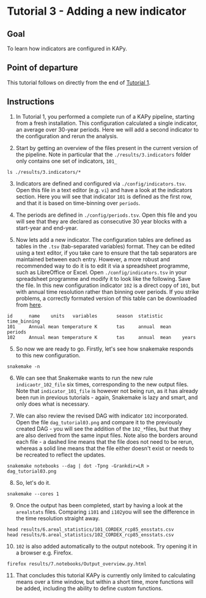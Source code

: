 # Tutorial 3 - Adding a new indicator

## Goal

To learn how indicators are configured in KAPy.

## Point of departure

This tutorial follows on directly from the end of [Tutorial 1](Tutorial01.md).

## Instructions

1. In Tutorial 1, you performed a complete run of a KAPy pipeline, starting from a fresh installation. This configuration calculated a single indicator, an average over 30-year periods. Here we will add a second indicator to the configuration and rerun the analysis.

2. Start by getting an overview of the files present in the current version of the pipeline. Note in particular that the `./results/3.indicators` folder only contains one set of indicators, `101_`
```
ls ./results/3.indicators/*
```

3. Indicators are defined and configured via `./config/indicators.tsv`. Open this file in a text editor (e.g. `vi`) and have a look at the indicators section. Here you will see that indicator `101` is defined as the first row, and that it is based on time-binning over `periods`. 

4. The periods are defined in `./config/periods.tsv`. Open this file and you will see that they are declared as consecutive 30 year blocks with a start-year and end-year.

4. Now lets add a new indicator. The configuration tables are defined as tables in the `.tsv` (tab-separated variables) format. They can be edited using a text editor, if you take care to ensure that the tab separators are maintained between each entry. However, a more robust and recommended way to do it is to edit it via a spreadsheet programme, such as LibreOffice or Excel. Open `./config/indicators.tsv` in your spreadsheet programme and modify it to look like the following. Save the file. In this new configuration indicator `102` is a direct copy of `101`, but with annual time resolution rather than binning over periods. If you strike problems, a correctly formated version of this table can be downloaded from [here](Tutorial03_files).
```
id      name    units   variables       season  statistic       time_binning
101     Annual mean temperature K       tas     annual  mean    periods
102     Annual mean temperature K       tas     annual  mean    years
```

5. So now we are ready to go. Firstly, let's see how snakemake responds to this new configuration.
```
snakemake -n

```

6. We can see that Snakemake wants to run the new rule `indicaotr_102_file` six times, corresponding to the new output files. Note that `indicator_101_file` is however not being run, as it has already been run in previous tutorials - again, Snakemake is lazy and smart, and only does what is necessary.

7. We can also review the revised DAG with indicator `102` incorporated. Open the file `dag_tutorial03.png` and compare it to the previously created DAG - you will see the addition of the `102_*`files, but that they are also derived from the same input files. Note also the borders around each file - a dashed line means that the file does not need to be rerun, whereas a solid line means that the file either doesn't exist or needs to be recreated to reflect the updates.

```
snakemake notebooks --dag | dot -Tpng -Grankdir=LR > dag_tutorial03.png
```

8. So, let's do it.

```
snakemake --cores 1

```

9. Once the output has been completed, start by having a look at the `arealstats` files. Comparing `i101` and `i102`you will see the difference in the time resolution straight away.
```
head results/6.areal_statistics/101_CORDEX_rcp85_ensstats.csv 
head results/6.areal_statistics/102_CORDEX_rcp85_ensstats.csv 
```

10. `102` is also added automatically to the output notebook. Try opening it in a browser e.g. Firefox.

```
firefox results/7.notebooks/Output_overview.py.html 
```

11. That concludes this tutorial KAPy is currently only limited to calculating means over a time window, but within a short time, more functions will be added, including the ability to define custom functions.

